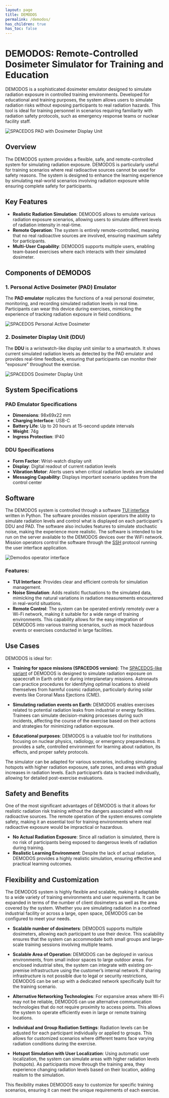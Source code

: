 ```yaml
---
layout: page
title: DEMODOS
permalink: /demodos/
has_children: true
has_toc: false
---
```


# DEMODOS: Remote-Controlled Dosimeter Simulator for Training and Education

DEMODOS is a sophisticated dosimeter emulator designed to simulate radiation exposure in controlled training environments. Developed for educational and training purposes, the system allows users to simulate radiation risks without exposing participants to real radiation hazards. This tool is ideal for training personnel in scenarios requiring familiarity with radiation safety protocols, such as emergency response teams or nuclear facility staff.


![SPACEDOS PAD with Dosimeter Display Unit](https://github.com/user-attachments/assets/acbfe5dc-d8ca-4c22-b7dc-aa1cb41bda3a)

## Overview

The DEMODOS system provides a flexible, safe, and remote-controlled system for simulating radiation exposure. DEMODOS is particularly useful for training scenarios where real radioactive sources cannot be used for safety reasons. The system is designed to enhance the learning experience by simulating real-world scenarios involving radiation exposure while ensuring complete safety for participants.

## Key Features

- **Realistic Radiation Simulation**: DEMODOS allows to emulate various radiation exposure scenarios, allowing users to simulate different levels of radiation intensity in real-time.
- **Remote Operation**: The system is entirely remote-controlled, meaning that no real radioactive sources are involved, ensuring maximum safety for participants.
- **Multi-User Capability**: DEMODOS supports multiple users, enabling team-based exercises where each interacts with their simulated dosimeter.

## Components of DEMODOS

### 1. Personal Active Dosimeter (PAD) Emulator
The **PAD emulator** replicates the functions of a real personal dosimeter, monitoring, and recording simulated radiation levels in real time. Participants can wear this device during exercises, mimicking the experience of tracking radiation exposure in field conditions.

![SPACEDOS Personal Active Dosimeter](https://github.com/user-attachments/assets/1ad55b66-e335-4a74-a256-f7421073e868)

### 2. Dosimeter Display Unit (DDU)
The **DDU** is a wristwatch-like display unit similar to a smartwatch. It shows current simulated radiation levels as detected by the PAD emulator and provides real-time feedback, ensuring that participants can monitor their "exposure" throughout the exercise.

![SPACEDOS Dosimeter Display Unit](https://github.com/user-attachments/assets/b3888b79-f818-4eb6-a282-9b013ce5907d)


## System Specifications

### PAD Emulator Specifications
- **Dimensions**: 98x69x22 mm 
- **Charging Interface**: USB-C
- **Battery Life**: Up to 20 hours at 15-second update intervals
- **Weight**: 74g
- **Ingress Protection**: IP40

### DDU Specifications
- **Form Factor**: Wrist-watch display unit
- **Display**: Digital readout of current radiation levels
- **Vibration Motor**: Alerts users when critical radiation levels are simulated
- **Messaging Capability**: Displays important scenario updates from the control center

## Software

The DEMODOS system is controlled through a software [TUI interface](https://en.wikipedia.org/wiki/Text-based_user_interface) written in Python. The software provides mission operators the ability to simulate radiation levels and control what is displayed on each participant's DDU and PAD. The software also includes features to simulate stochastic noise, making the experience more realistic. The software is intended to be run on the server available to the DEMODOS devices over the WiFi network. Mission operators control the software through the [SSH](https://en.wikipedia.org/wiki/Secure_Shell) protocol running the user interface application. 

![Demodos operator interface](https://github.com/user-attachments/assets/b746ed27-2748-4429-8d20-bde783a12b54)

### Features:
- **TUI Interface**: Provides clear and efficient controls for simulation management.
- **Noise Simulation**: Adds realistic fluctuations to the simulated data, mimicking the natural variations in radiation measurements encountered in real-world situations.
- **Remote Control**: The system can be operated entirely remotely over a Wi-Fi network, making it suitable for a wide range of training environments. This capability allows for the easy integration of DEMODOS into various training scenarios, such as mock hazardous events or exercises conducted in large facilities.

## Use Cases

DEMODOS is ideal for:

- **Training for space missions (SPACEDOS version)**: The [SPACEDOS-like variant](../spacedos/) of DEMODOS is designed to simulate radiation exposure on spacecraft in Earth orbit or during interplanetary missions. Astronauts can practice procedures for identifying optimal locations to shield themselves from harmful cosmic radiation, particularly during solar events like Coronal Mass Ejections (CME).
  
- **Simulating radiation events on Earth**: DEMODOS enables exercises related to potential radiation leaks from industrial or energy facilities. Trainees can simulate decision-making processes during such incidents, affecting the course of the exercise based on their actions and strategies for minimizing radiation exposure.

- **Educational purposes**: DEMODOS is a valuable tool for institutions focusing on nuclear physics, radiology, or emergency preparedness. It provides a safe, controlled environment for learning about radiation, its effects, and proper safety protocols.

The simulator can be adapted for various scenarios, including simulating hotspots with higher radiation exposure, safe zones, and areas with gradual increases in radiation levels. Each participant’s data is tracked individually, allowing for detailed post-exercise evaluations.

## Safety and Benefits

One of the most significant advantages of DEMODOS is that it allows for realistic radiation risk training without the dangers associated with real radioactive sources. The remote operation of the system ensures complete safety, making it an essential tool for training environments where real radioactive exposure would be impractical or hazardous.

- **No Actual Radiation Exposure**: Since all radiation is simulated, there is no risk of participants being exposed to dangerous levels of radiation during training.
- **Realistic Learning Environment**: Despite the lack of actual radiation, DEMODOS provides a highly realistic simulation, ensuring effective and practical learning outcomes.

## Flexibility and Customization

The DEMODOS system is highly flexible and scalable, making it adaptable to a wide variety of training environments and user requirements. It can be expanded in terms of the number of client dosimeters as well as the area covered by the system. Whether you are simulating radiation in a confined industrial facility or across a large, open space, DEMODOS can be configured to meet your needs.

- **Scalable number of dosimeters**: DEMODOS supports multiple dosimeters, allowing each participant to use their device. This scalability ensures that the system can accommodate both small groups and large-scale training sessions involving multiple teams.

- **Scalable Area of Operation**: DEMODOS can be deployed in various environments, from small indoor spaces to large outdoor areas. For enclosed industrial sites, the system can integrate with existing on-premise infrastructure using the customer’s internal network. If sharing infrastructure is not possible due to legal or security restrictions, DEMODOS can be set up with a dedicated network specifically built for the training scenario.

- **Alternative Networking Technologies**: For expansive areas where Wi-Fi may not be reliable, DEMODOS can use alternative communication technologies that do not require proximity to access points. This allows the system to operate efficiently even in large or remote training locations.

- **Individual and Group Radiation Settings**: Radiation levels can be adjusted for each participant individually or applied to groups. This allows for customized scenarios where different teams face varying radiation conditions during the exercise.

- **Hotspot Simulation with User Localization**: Using automatic user localization, the system can simulate areas with higher radiation levels (hotspots). As participants move through the training area, they experience changing radiation levels based on their location, adding realism to the simulation.

This flexibility makes DEMODOS easy to customize for specific training scenarios, ensuring it can meet the unique requirements of each exercise.



